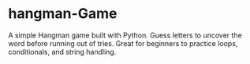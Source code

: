 # hangman-Game
A simple Hangman game built with Python. Guess letters to uncover the word before running out of tries. Great for beginners to practice loops, conditionals, and string handling.

